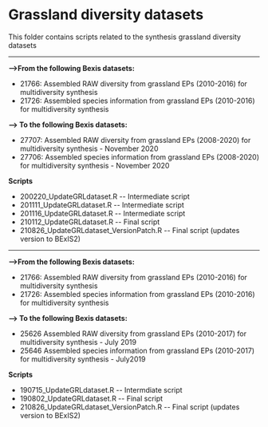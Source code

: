 # Grassland diversity datasets
This folder contains scripts related to the synthesis grassland diversity datasets

-------------------------------------------------------------------------------------------------------------------------- 
**-->From the following Bexis datasets:**
- 21766: Assembled RAW diversity from grassland EPs (2010-2016) for multidiversity synthesis
- 21726: Assembled species information from grassland EPs (2010-2016) for multidiversity synthesis

**--> To the following Bexis datasets:**
- 27707: Assembled RAW diversity from grassland EPs (2008-2020) for multidiversity synthesis - November 2020 
- 27706: Assembled species information from grassland EPs (2008-2020) for multidiversity synthesis - November 2020

**Scripts**
  - 200220_UpdateGRLdataset.R -- Intermediate script
  - 201111_UpdateGRLdataset.R -- Intermediate script
  - 201116_UpdateGRLdataset.R -- Intermediate script
  - 210112_UpdateGRLdataset.R -- Final script
  - 210826_UpdateGRLdataset_VersionPatch.R -- Final script (updates version to BExIS2)
  
--------------------------------------------------------------------------------------------------------------------------  
**-->From the following Bexis datasets:**
- 21766: Assembled RAW diversity from grassland EPs (2010-2016) for multidiversity synthesis
- 21726: Assembled species information from grassland EPs (2010-2016) for multidiversity synthesis

**--> To the following Bexis datasets:**
- 25626	Assembled RAW diversity from grassland EPs (2010-2017) for multidiversity synthesis - July 2019
- 25646	Assembled species information from grassland EPs (2010-2017) for multidiversity synthesis - July2019

**Scripts**
  - 190715_UpdateGRLdataset.R -- Intermdiate script
  - 190802_UpdateGRLdataset.R -- Final script
  - 210826_UpdateGRLdataset_VersionPatch.R -- Final script (updates version to BExIS2)
